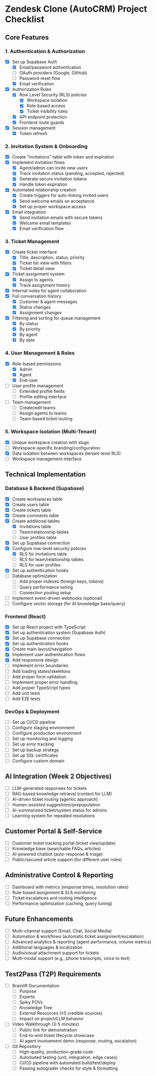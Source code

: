 # Zendesk Clone (AutoCRM) Project Checklist

## Core Features

### 1. Authentication & Authorization
- [x] Set up Supabase Auth
  - [x] Email/password authentication
  - [ ] OAuth providers (Google, GitHub)
  - [ ] Password reset flow
  - [x] Email verification
- [x] Authorization Rules
  - [x] Row Level Security (RLS) policies
    - [x] Workspace isolation
    - [x] Role-based access
    - [x] Ticket visibility rules
  - [x] API endpoint protection
  - [x] Frontend route guards
- [x] Session management
  - [x] Token refresh

### 2. Invitation System & Onboarding
- [x] Create "invitations" table with token and expiration
- [x] Implement invitation flows
  - [x] Agent/admin can invite new users
  - [x] Track invitation status (pending, accepted, rejected)
  - [x] Generate secure invitation tokens
  - [x] Handle token expiration
- [x] Automated relationship creation
  - [x] Create triggers for auto-linking invited users
  - [x] Send welcome emails on acceptance
  - [x] Set up proper workspace access
- [x] Email integration
  - [x] Send invitation emails with secure tokens
  - [x] Welcome email templates
  - [x] Email verification flow

### 3. Ticket Management
- [x] Create ticket interface
  - [x] Title, description, status, priority
  - [x] Ticket list view with filters
  - [x] Ticket detail view
- [x] Ticket assignment system
  - [x] Assign to agents
  - [x] Track assignment history
- [x] Internal notes for agent collaboration
- [x] Full conversation history
  - [x] Customer & agent messages
  - [x] Status changes
  - [x] Assignment changes
- [x] Filtering and sorting for queue management
  - [x] By status
  - [x] By priority
  - [x] By agent
  - [x] By date

### 4. User Management & Roles
- [x] Role-based permissions
  - [x] Admin
  - [x] Agent
  - [x] End-user
- [ ] User profile management
  - [ ] Extended profile fields
  - [ ] Profile editing interface
- [ ] Team management
  - [ ] Create/edit teams
  - [ ] Assign agents to teams
  - [ ] Team-based ticket routing

### 5. Workspace Isolation (Multi-Tenant)
- [x] Unique workspace creation with slugs
- [ ] Workspace-specific branding/configuration
- [x] Data isolation between workspaces (tenant-level RLS)
- [ ] Workspace management interface

## Technical Implementation

### Database & Backend (Supabase)
- [x] Create workspaces table
- [x] Create users table
- [x] Create tickets table
- [x] Create comments table
- [x] Create additional tables
  - [x] Invitations table
  - [ ] Team/relationship tables
  - [ ] User profiles table
- [x] Set up Supabase connection
- [x] Configure row-level security policies
  - [x] RLS for invitations table
  - [ ] RLS for team/relationship tables
  - [ ] RLS for user profiles
- [x] Set up authentication hooks
- [ ] Database optimization
  - [ ] Add proper indexes (foreign keys, tokens)
  - [ ] Query performance tuning
  - [ ] Connection pooling setup
- [ ] Implement event-driven webhooks (optional)
- [ ] Configure vector storage (for AI knowledge base/query)

### Frontend (React)
- [x] Set up React project with TypeScript
- [x] Set up authentication system (Supabase Auth)
- [x] Set up Supabase connection
- [x] Set up authentication hooks
- [x] Create main layout/navigation
- [x] Implement user authentication flows
- [x] Add responsive design
- [ ] Implement error boundaries
- [ ] Add loading states/skeletons
- [ ] Add proper form validation
- [ ] Implement proper error handling
- [ ] Add proper TypeScript types
- [ ] Add unit tests
- [ ] Add E2E tests

### DevOps & Deployment
- [ ] Set up CI/CD pipeline
- [ ] Configure staging environment
- [ ] Configure production environment
- [ ] Set up monitoring and logging
- [ ] Set up error tracking
- [ ] Set up backup strategy
- [ ] Set up SSL certificates
- [ ] Configure custom domain

## AI Integration (Week 2 Objectives)
- [ ] LLM-generated responses for tickets
- [ ] RAG-based knowledge retrieval (context for LLM)
- [ ] AI-driven ticket routing (agentic approach)
- [ ] Human-assisted suggestions/prepopulation
- [ ] AI-summarized ticket/system status for admins
- [ ] Learning system for repeated resolutions

## Customer Portal & Self-Service
- [ ] Customer ticket tracking portal (ticket view/update)
- [ ] Knowledge base (searchable FAQs, articles)
- [ ] AI-powered chatbot (auto-response & triage)
- [ ] Public/secured article support (for different user roles)

## Administrative Control & Reporting
- [ ] Dashboard with metrics (response times, resolution rates)
- [ ] Rule-based assignment & SLA monitoring
- [ ] Ticket escalations and routing intelligence
- [ ] Performance optimization (caching, query tuning)

## Future Enhancements
- [ ] Multi-channel support (Email, Chat, Social Media)
- [ ] Automation & workflows (automatic ticket assignment/escalation)
- [ ] Advanced analytics & reporting (agent performance, volume metrics)
- [ ] Additional languages & localization
- [ ] Audio/visual attachment support for tickets
- [ ] Multi-modal support (e.g., phone transcripts, voice to text)

## Test2Pass (T2P) Requirements
- [ ] Brainlift Documentation
  - [ ] Purpose
  - [ ] Experts
  - [ ] Spiky POVs
  - [ ] Knowledge Tree
  - [ ] External Resources (≥5 credible sources)
  - [ ] Impact on project/LLM behavior
- [ ] Video Walkthrough (3-5 minutes)
  - [ ] Public link for demonstration
  - [ ] End-to-end ticket lifecycle showcase
  - [ ] AI agent involvement demo (response, routing, escalation)
- [ ] Git Repository
  - [ ] High-quality, production-grade code
  - [ ] Automated testing (unit, integration, edge cases)
  - [ ] CI/CD pipeline with automated build/test/deploy
  - [ ] Passing autograder checks for style & formatting 